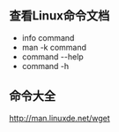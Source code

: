 ## 查看Linux命令文档

- info command
- man -k command
- command --help
- command -h



## 命令大全

http://man.linuxde.net/wget
